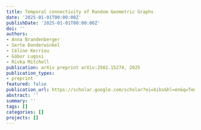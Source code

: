 ```yaml
---
title: Temporal connectivity of Random Geometric Graphs
date: '2025-01-01T00:00:00Z'
publishDate: '2025-01-01T00:00:00Z'
doi: ''
authors:
- Anna Brandenberger
- Serte Donderwinkel
- Céline Kerriou
- Gábor Lugosi
- Rivka Mitchell
publication: arXiv preprint arXiv:2502.15274, 2025
publication_types:
- preprint
featured: false
publication_url: https://scholar.google.com/scholar?oi=bibs&hl=en&q=Temporal+connectivity+of+Random+Geometric+Graphs
abstract: ''
summary: ''
tags: []
categories: []
projects: []
---
```

